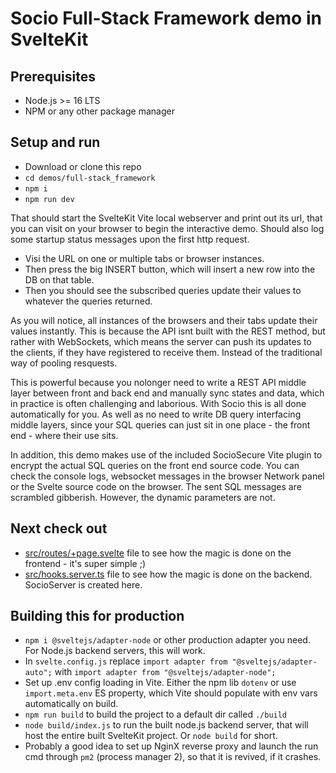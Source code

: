 # Socio Full-Stack Framework demo in SvelteKit

## Prerequisites
* Node.js >= 16 LTS
* NPM or any other package manager

## Setup and run
* Download or clone this repo
* ```cd demos/full-stack_framework```
* ```npm i```
* ```npm run dev```

That should start the SvelteKit Vite local webserver and print out its url, that you can visit on your browser to begin the interactive demo.
Should also log some startup status messages upon the first http request.

* Visi the URL on one or multiple tabs or browser instances. 
* Then press the big INSERT button, which will insert a new row into the DB on that table. 
* Then you should see the subscribed queries update their values to whatever the queries returned.

As you will notice, all instances of the browsers and their tabs update their values instantly. This is because the API isnt built with the REST method, but rather with WebSockets, which means the server can push its updates to the clients, if they have registered to receive them. Instead of the traditional way of pooling resquests.

This is powerful because you nolonger need to write a REST API middle layer between front and back end and manually sync states and data, which in practice is often challenging and laborious. With Socio this is all done automatically for you. As well as no need to write DB query interfacing middle layers, since your SQL queries can just sit in one place - the front end - where their use sits. 

In addition, this demo makes use of the included SocioSecure Vite plugin to encrypt the actual SQL queries on the front end source code. You can check the console logs, websocket messages in the browser Network panel or the Svelte source code on the browser. The sent SQL messages are scrambled gibberish. However, the dynamic parameters are not.

## Next check out
* [src/routes/+page.svelte](./src/routes/+page.svelte) file to see how the magic is done on the frontend - it's super simple ;)
* [src/hooks.server.ts](./src/hooks.server.ts) file to see how the magic is done on the backend. SocioServer is created here.

## Building this for production
* ```npm i @sveltejs/adapter-node``` or other production adapter you need. For Node.js backend servers, this will work.
* In ``svelte.config.js`` replace ``import adapter from "@sveltejs/adapter-auto";`` with ``import adapter from "@sveltejs/adapter-node";``
* Set up .env config loading in Vite. Either the npm lib `dotenv` or use ``import.meta.env`` ES property, which Vite should populate with env vars automatically on build.
* ```npm run build``` to build the project to a default dir called ``./build``
* ``node build/index.js`` to run the built node.js backend server, that will host the entire built SvelteKit project. Or ```node build``` for short.
* Probably a good idea to set up NginX reverse proxy and launch the run cmd through ``pm2`` (process manager 2), so that it is revived, if it crashes.
